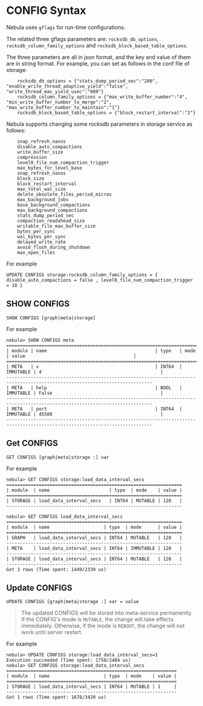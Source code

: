 # CONFIG Syntax

Nebula uses `gflags` for run-time configurations.

The related three gflags parameters are: `rocksdb_db_options`, `rocksdb_column_family_options` and `rocksdb_block_based_table_options`.

The three parameters are all in json format, and the key and value of them are in string format. For example, you can set as follows in the conf file of storage:

```text
    rocksdb_db_options = {"stats_dump_period_sec":"200", "enable_write_thread_adaptive_yield":"false", "write_thread_max_yield_usec":"600"}
    rocksdb_column_family_options = {"max_write_buffer_number":"4", "min_write_buffer_number_to_merge":"2", "max_write_buffer_number_to_maintain":"1"}
    rocksdb_block_based_table_options = {"block_restart_interval":"2"}
```

Nebula supports changing some rocksdb parameters in storage service as follows:

```text
    snap_refresh_nanos
    disable_auto_compactions
    write_buffer_size
    compression
    level0_file_num_compaction_trigger
    max_bytes_for_level_base
    snap_refresh_nanos
    block_size
    block_restart_interval
    max_total_wal_size
    delete_obsolete_files_period_micros
    max_background_jobs
    base_background_compactions
    max_background_compactions
    stats_dump_period_sec
    compaction_readahead_size
    writable_file_max_buffer_size
    bytes_per_sync
    wal_bytes_per_sync
    delayed_write_rate
    avoid_flush_during_shutdown
    max_open_files
```

For example

```ngql
UPDATE CONFIGS storage:rocksdb_column_family_options = { disable_auto_compactions = false , level0_file_num_compaction_trigger = 10 }
```

## SHOW CONFIGS

```ngql
SHOW CONFIGS [graph|meta|storage]
```

For example

```ngql
nebula> SHOW CONFIGS meta
============================================================================================================================
| module | name                                        | type   | mode      | value                                        |
============================================================================================================================
| META   | v                                           | INT64  | IMMUTABLE | 4                                            |
----------------------------------------------------------------------------------------------------------------------------
| META   | help                                        | BOOL   | IMMUTABLE | False                                        |
----------------------------------------------------------------------------------------------------------------------------
| META   | port                                        | INT64  | IMMUTABLE | 45500                                        |
----------------------------------------------------------------------------------------------------------------------------
```

## Get CONFIGS

```ngql
GET CONFIGS [graph|meta|storage :] var
```

For example

```ngql
nebula> GET CONFIGS storage:load_data_interval_secs
=================================================================
| module  | name                      | type  | mode    | value |
=================================================================
| STORAGE | load_data_interval_secs   | INT64 | MUTABLE | 120   |
-----------------------------------------------------------------
```

```ngql
nebula> GET CONFIGS load_data_interval_secs
=================================================================
| module  | name                    | type  | mode      | value |
=================================================================
| GRAPH   | load_data_interval_secs | INT64 | MUTABLE   | 120   |
-----------------------------------------------------------------
| META    | load_data_interval_secs | INT64 | IMMUTABLE | 120   |
-----------------------------------------------------------------
| STORAGE | load_data_interval_secs | INT64 | MUTABLE   | 120   |
-----------------------------------------------------------------
Got 3 rows (Time spent: 1449/2339 us)
```

## Update CONFIGS

```ngql
UPDATE CONFIGS [graph|meta|storage :] var = value
```

> The updated CONFIGS will be stored into meta-service permanently.
> If the CONFIG's mode is `MUTABLE`, the change will take effects immediately. Otherwise, if the mode is `REBOOT`, the change will not work until server restart.

For example

```ngql
nebula> UPDATE CONFIGS storage:load_data_interval_secs=1
Execution succeeded (Time spent: 1750/2484 us)
nebula> GET CONFIGS storage:load_data_interval_secs
===============================================================
| module  | name                    | type  | mode    | value |
===============================================================
| STORAGE | load_data_interval_secs | INT64 | MUTABLE | 1     |
---------------------------------------------------------------
Got 1 rows (Time spent: 1678/3420 us)
```
